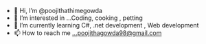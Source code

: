 - 👋 Hi, I’m @poojithathimegowda
- 👀 I’m interested in ...Coding, cooking , petting
- 🌱 I’m currently learning  C#, .net development , Web development 
- 📫 How to reach me ...poojithagowda98@gmail.com

<!---
poojithathimegowda/poojithathimegowda is a ✨ special ✨ repository because its `README.md` (this file) appears on your GitHub profile.
You can click the Preview link to take a look at your changes.
--->
